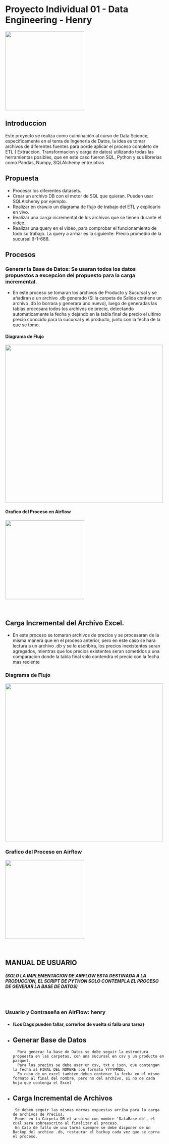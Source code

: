 # Proyecto Individual 01 - Data Engineering - Henry
<img src="_src\assets\LOGO-HENRY-04.png"  height="250">

## Introduccion

Este proyecto se realiza como culminación al curso de Data Science, especificamente en el tema de Ingeneria de Datos, la idea es tomar archivos de diferentes fuentes para porde aplicar el proceso completo de ETL ( Extraccion, Transformacion y carga de datos) utilizando todas las herramientas posibles, que en este caso fueron SQL, Python y sus librerias como Pandas, Numpy, SQLAlchemy entre otras


## Propuesta
- Procesar los diferentes datasets. 
- Crear un archivo DB con el motor de SQL que quieran. Pueden usar SQLAlchemy por ejemplo.
- Realizar en draw.io un diagrama de flujo de trabajo del ETL y explicarlo en vivo.
- Realizar una carga incremental de los archivos que se tienen durante el video.
- Realizar una query en el video, para comprobar el funcionamiento de todo su trabajo. La query a armar es la siguiente: Precio promedio de la sucursal 9-1-688.

## Procesos

### Generar la Base de Datos: Se usaran todos los datos propuestos a excepcion del propuesto para la carga incremental.

*    En este proceso se tomaran los archivos de Producto y Sucursal y se añadiran a un archivo .db generado 
    (Si la carpeta de Salida contiene un archivo .db lo borrara y generara uno nuevo), luego de generadas las tablas procesara todos los archivos de precio, detectando automaticamente la fecha y dejando en la tabla final de precio el ultimo precio conocido para la sucursal y el producto, junto con la fecha de la que se tomo.

#### Diagrama de Flujo
<img src="_src\assets\Base_de_datos.png"  height="500">

#### Grafico del Proceso en Airflow
<img src="_src\assets\Airflow_Generar_DB.png"  height="250">

<br/>
<br/>
<br/>

## Carga Incremental del Archivo Excel.

*    En este proceso se tomaran archivos de precios y se procesaran de la misma manera que en el proceso anterior, pero en este caso se hara lectura a un
    archivo .db y se lo escribira, los precios inexistentes seran agregados, mientras que los precios existentes seran sometidos a una comparacion donde la tabla final solo contendra el precio con la fecha mas reciente

### Diagrama de Flujo
<img src="_src\assets\Carga_Incremental.png"  height="500">

### Grafico del Proceso en Airflow
<img src="_src\assets\Airflow_Carga_Incremental.png"  height="250">

<br/>
<br/>
<br/>

## MANUAL DE USUARIO
##### (SOLO LA IMPLEMENTACION DE AIRFLOW ESTA DESTINADA A LA PRODUCCION, EL SCRIPT DE PYTHON SOLO CONTEMPLA EL PROCESO DE GENERAR LA BASE DE DATOS)
<br/>

### Usuario y Contraseña en AirFlow: henry
- #### (Los Dags pueden fallar, correrlos de vuelta si falla una tarea)
- ## Generar Base de Datos
        Para generar la base de Datos se debe seguir la estructura propuesta en las carpetas, con una sucursal en csv y un producto en parquet.
        Para los precios se debe usar un csv, txt o json, que contengan la fecha al FINAL DEL NOMBRE con formato YYYYMMDD.
        En caso de un excel tambien deben contener la fecha en el mismo formato al final del nombre, pero no del archivo, si no de cada hoja que contenga el Excel

- ## Carga Incremental de Archivos
       Se deben seguir las mismas normas expuestas arriba para la carga de archivos de Precios.
       Poner en la Carpeta DB el archivo con nombre 'DataBase.db', el cual sera sobreescrito al finalizar el proceso.
       En Caso de fallo de una tarea siempre se debe disponer de un Backup del archivo .db, restaurar el backup cada vez que se corra el proceso.
